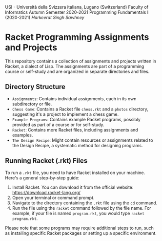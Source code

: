 USI - Università della Svizzera italiana, Lugano (Switzerland)
Faculty of Informatics
Autumn Semester 2020-2021
Programming Fundamentals I (2020-2021)
*Harkeerat Singh Sawhney*

# Racket Programming Assignments and Projects

This repository contains a collection of assignments and projects written in Racket, a dialect of Lisp. The assignments are part of a programming course or self-study and are organized in separate directories and files.

## Directory Structure

- `Assignments`: Contains individual assignments, each in its own subdirectory or file.
- `Chess Game`: Contains a Racket file `chess.rkt` and a `photos` directory, suggesting it's a project to implement a chess game.
- `Example Programs`: Contains example Racket programs, possibly provided as part of a course or for self-study.
- `Racket`: Contains more Racket files, including assignments and examples.
- `The Design Recipe`: Might contain resources or assignments related to the Design Recipe, a systematic method for designing programs.

## Running Racket (.rkt) Files

To run a `.rkt` file, you need to have Racket installed on your machine. Here's a general step-by-step guide:

1. Install Racket. You can download it from the official website: https://download.racket-lang.org/
2. Open your terminal or command prompt.
3. Navigate to the directory containing the `.rkt` file using the `cd` command.
4. Run the file using the `racket` command followed by the file name. For example, if your file is named `program.rkt`, you would type `racket program.rkt`.

Please note that some programs may require additional steps to run, such as installing specific Racket packages or setting up a specific environment.